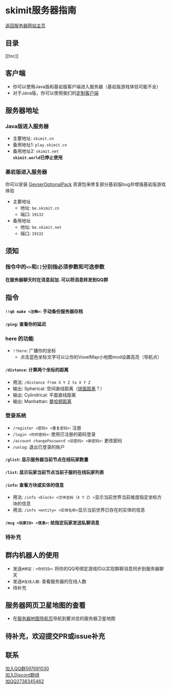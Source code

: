 # skimit服务器指南
[返回服务器网站主页](../)  
## 目录
[[toc]]
## 客户端
- 你可以使用Java版和基岩版客户端进入服务器（基岩版游戏体验可能不全）
- 对于Java版，你可以使用我们的[定制客户端](https://github.com/skimitmc/skimit-client)
## 服务器地址
### Java版进入服务器
- 主要地址: `skimit.cn`  
- 备用地址1: `play.skimit.cn`  
- 备用地址2: `skimit.net`  
  **`skimit.world`已停止使用**  
### 基岩版进入服务器
你可以安装 [GeyserOptionalPack](https://ci.opencollab.dev/job/GeyserMC/job/GeyserOptionalPack/job/master/lastSuccessfulBuild/artifact/GeyserOptionalPack.mcpack) 资源包来修复部分基岩版bug并增强基岩版游戏体验
- 主要地址
  - 地址: `be.skimit.cn`  
  - 端口: `19132`  
- 备用地址
  - 地址: `be.skimit.net`  
  - 端口: `19132`  

## 须知
### 指令中的`<>`和`[]`分别指必须参数和可选参数

#### 在服务器聊天时在消息前加`.`可以将消息转发到QQ群

## 指令
#### `!!qb make <注释>`: 手动备份服务器存档
#### `/ping`: 查看你的延迟
### here 的功能
- `!!here`: 广播你的坐标  
  - 点击蓝色坐标文字可以让你的VoxelMap小地图mod设置高亮（导航点）  
#### `/distance`: 计算两个坐标的距离
  - 用法: `/distance from X Y Z to X Y Z`  
  - 输出: Spherical: 空间直线距离（[球面距离](https://baike.baidu.com/item/%E7%90%83%E9%9D%A2%E8%B7%9D%E7%A6%BB)？）  
  - 输出: Cylindrical: 平面直线距离  
  - 输出: Manhattan: [曼哈顿距离](https://baike.baidu.com/item/%E6%9B%BC%E5%93%88%E9%A1%BF%E8%B7%9D%E7%A6%BB)  
### 登录系统
  - `/register <密码> <重复密码>`: 注册  
  - `/login <你的密码>`: 使用已注册的密码登录  
  - `/account changePassword <旧密码> <新密码>`: 更改密码
  - `/unlog`: 退出已登录的账户  
#### `/glist`: 显示服务器当前节点在线玩家数量
#### `/list`: 显示玩家当前节点当前子服的在线玩家列表
#### `/info`: 查看方块或实体的信息
  - 用法: `/info <block> <方块坐标（X Y Z）>`显示当前世界当前维度指定坐标方块的信息  
  - 用法: `/info <entity> <实体名称>`显示当前世界已存在的实体的信息  
#### `/msg <玩家ID> <信息>`: 给指定玩家发送**私聊**消息
### 待补充 

## 群内机器人的使用
- 发送`#绑定：<你的ID>`: 将你的QQ号绑定游戏ID以实现群聊消息同步到服务器聊天  
- 发送`#在线人数`: 查看服务器的在线人数  
- 待补充  

## 服务器网页卫星地图的查看
- 在[服务器地图导航页](../map/)导航到要浏览的服务器卫星地图  

## 待补充，欢迎提交PR或issue补充

## 联系
[加入QQ群597691030](https://jq.qq.com/?_wv=1027&k=5GAlEKg)  
[加入Discord群组](https://discord.gg/Xf3Q3K4CYw)  
[加QQ2738345462](http://wpa.qq.com/msgrd?uin=2738345462)
